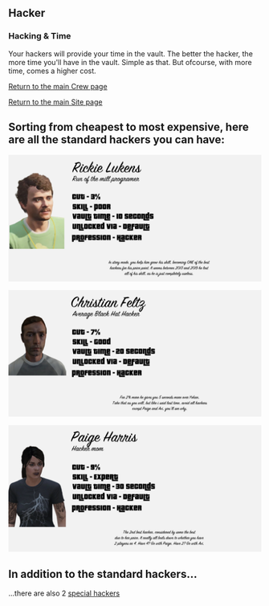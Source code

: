 ## Hacker

### Hacking & Time

Your hackers will provide your time in the vault. The better the hacker, the more time you'll have in the vault. Simple as that. But ofcourse, with more time, comes a higher cost.

[Return to the main Crew page](https://reddey.github.io/dchelp/crew)

[Return to the main Site page](https://reddey.github.io/dchelp/)

## Sorting from cheapest to most expensive, here are all the standard hackers you can have:

![Rickie Lukens](https://github.com/Reddey/dchelp/blob/master/crew/hacker/Rickie_Lukens_Update1.png?raw=true)

![Christian Feltz](https://github.com/Reddey/dchelp/blob/master/crew/hacker/Christian_Feltz_Update1.png?raw=true)

![Paige Harris](https://github.com/Reddey/dchelp/blob/master/crew/hacker/Paige_Harris_Update1.png?raw=true)

## In addition to the standard hackers...

...there are also 2 [special hackers](https://reddey.github.io/dchelp/crew/special)

